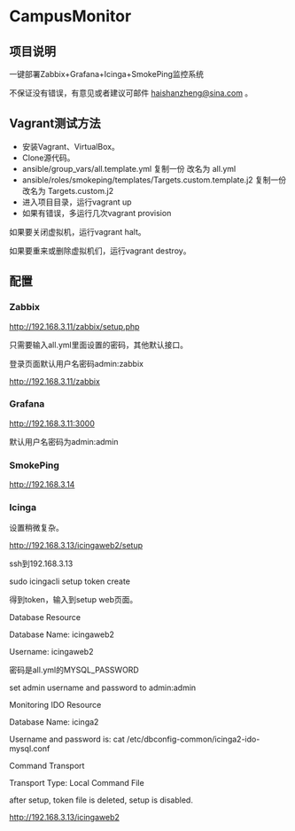 # CampusMonitor

## 项目说明

一键部署Zabbix+Grafana+Icinga+SmokePing监控系统

不保证没有错误，有意见或者建议可邮件 haishanzheng@sina.com 。

## Vagrant测试方法

- 安装Vagrant、VirtualBox。
- Clone源代码。
- ansible/group_vars/all.template.yml 复制一份 改名为 all.yml
- ansible/roles/smokeping/templates/Targets.custom.template.j2 复制一份改名为 Targets.custom.j2
- 进入项目目录，运行vagrant up
- 如果有错误，多运行几次vagrant provision

如果要关闭虚拟机，运行vagrant halt。

如果要重来或删除虚拟机们，运行vagrant destroy。

## 配置

### Zabbix

http://192.168.3.11/zabbix/setup.php

只需要输入all.yml里面设置的密码，其他默认接口。

登录页面默认用户名密码admin:zabbix

http://192.168.3.11/zabbix

### Grafana

http://192.168.3.11:3000

默认用户名密码为admin:admin

### SmokePing

http://192.168.3.14

### Icinga

设置稍微复杂。

http://192.168.3.13/icingaweb2/setup

ssh到192.168.3.13

sudo icingacli setup token create

得到token，输入到setup web页面。

Database Resource

Database Name: icingaweb2

Username: icingaweb2

密码是all.yml的MYSQL_PASSWORD


set admin username and password to admin:admin

Monitoring IDO Resource

Database Name: icinga2

Username and password is: cat /etc/dbconfig-common/icinga2-ido-mysql.conf


Command Transport

Transport Type: Local Command File


after setup, token file is deleted, setup is disabled.

http://192.168.3.13/icingaweb2

